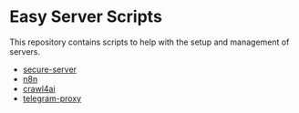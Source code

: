 # Easy Server Scripts

This repository contains scripts to help with the setup and management of servers.

- [secure-server](secure-server/README.md)
- [n8n](n8n/README.md)
- [crawl4ai](crawl4ai/README.md)
- [telegram-proxy](telegram-proxy/README.md)
